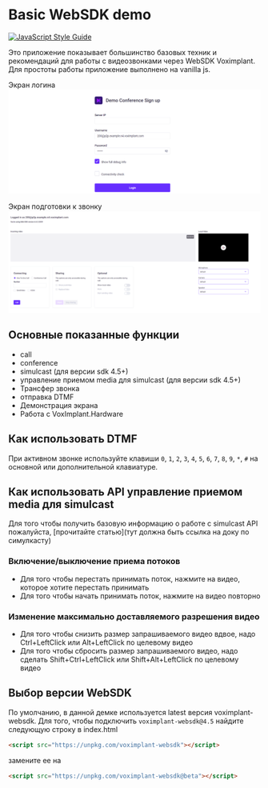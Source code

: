 # Basic WebSDK demo

[![JavaScript Style Guide](https://cdn.rawgit.com/standard/standard/master/badge.svg)](https://github.com/standard/standard)

Это приложение показывает большинство базовых техник и рекомендаций для работы с видеозвонками через WebSDK Voximplant.
Для простоты работы приложение выполнено на vanilla js.

Экран логина
![Login screen](./example1.png)

Экран подготовки к звонку
![Calling screen](./example2.png)

## Основные показанные функции
- call 
- conference 
- simulcast (для версии sdk 4.5+)
- управление приемом media для simulcast (для версии sdk 4.5+)
- Трансфер звонка
- отправка DTMF
- Демонстрация экрана
- Работа с VoxImplant.Hardware

## Как использовать DTMF
При активном звонке используйте клавиши `0`, `1`, `2`, `3`, `4`, `5`, `6`, `7`, `8`, `9`, `*`, `#` на основной или дополнительной клавиатуре.

## Как использовать API управление приемом media для simulcast
Для того чтобы получить базовую информацию о работе с simulcast API пожалуйста, [прочитайте статью](тут должна быть ссылка на доку по симулкасту)

### Включение/выключение приема потоков
- Для того чтобы перестать принимать поток, нажмите на видео, которое хотите перестать принимать
- Для того чтобы начать принимать поток, нажмите на видео повторно

### Изменение максимально доставляемого разрешения видео
- Для того чтобы снизить размер запрашиваемого видео вдвое, надо Ctrl+LeftClick или Alt+LeftClick по целевому видео   
- Для того чтобы сбросить размер запрашиваемого видео, надо сделать Shift+Ctrl+LeftClick или Shift+Alt+LeftClick по целевому видео

## Выбор версии WebSDK
По умолчанию, в данной демке используется latest версия voximplant-websdk. Для того, чтобы подключить `voximplant-websdk@4.5` найдите следующую строку в index.html 
```html
<script src="https://unpkg.com/voximplant-websdk"></script>
```
замените ее на 
```html
<script src="https://unpkg.com/voximplant-websdk@beta"></script>
```